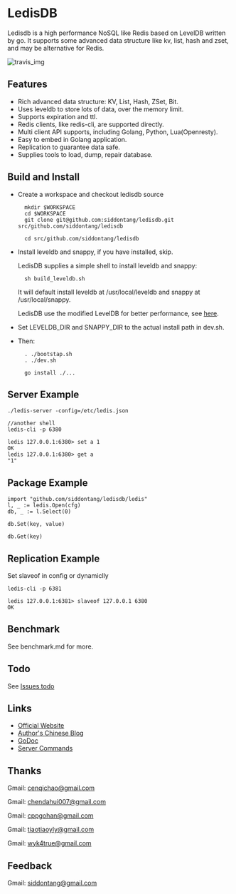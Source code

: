 # LedisDB

Ledisdb is a high performance NoSQL like Redis based on LevelDB written by go. It supports some advanced data structure like kv, list, hash and zset, and may be alternative for Redis.

![travis_img](https://api.travis-ci.org/twainy/ledisdb.svg)

## Features

+ Rich advanced data structure: KV, List, Hash, ZSet, Bit.
+ Uses leveldb to store lots of data, over the memory limit. 
+ Supports expiration and ttl.
+ Redis clients, like redis-cli, are supported directly.
+ Multi client API supports, including Golang, Python, Lua(Openresty). 
+ Easy to embed in Golang application. 
+ Replication to guarantee data safe.
+ Supplies tools to load, dump, repair database. 

## Build and Install

+ Create a workspace and checkout ledisdb source

        mkdir $WORKSPACE
        cd $WORKSPACE
        git clone git@github.com:siddontang/ledisdb.git src/github.com/siddontang/ledisdb

        cd src/github.com/siddontang/ledisdb

+ Install leveldb and snappy, if you have installed, skip.

    LedisDB supplies a simple shell to install leveldb and snappy: 

        sh build_leveldb.sh

    It will default install leveldb at /usr/local/leveldb and snappy at /usr/local/snappy.

    LedisDB use the modified LevelDB for better performance, see [here](https://github.com/siddontang/ledisdb/wiki/leveldb-source-modification).

+ Set LEVELDB_DIR and SNAPPY_DIR to the actual install path in dev.sh.

+ Then:

        . ./bootstap.sh 
        . ./dev.sh

        go install ./...

## Server Example

    ./ledis-server -config=/etc/ledis.json

    //another shell
    ledis-cli -p 6380
    
    ledis 127.0.0.1:6380> set a 1
    OK
    ledis 127.0.0.1:6380> get a
    "1"

## Package Example
    
    import "github.com/siddontang/ledisdb/ledis"
    l, _ := ledis.Open(cfg)
    db, _ := l.Select(0)

    db.Set(key, value)

    db.Get(key)


## Replication Example

Set slaveof in config or dynamiclly

    ledis-cli -p 6381 

    ledis 127.0.0.1:6381> slaveof 127.0.0.1 6380
    OK

## Benchmark

See benchmark.md for more.

## Todo

See [Issues todo](https://github.com/siddontang/ledisdb/issues?labels=todo&page=1&state=open)


## Links

+ [Official Website](http://ledisdb.com)
+ [Author's Chinese Blog](http://blog.csdn.net/siddontang/article/category/2264003)
+ [GoDoc](https://godoc.org/github.com/siddontang/ledisdb)
+ [Server Commands](https://github.com/siddontang/ledisdb/wiki/Commands)


## Thanks

Gmail: cenqichao@gmail.com

Gmail: chendahui007@gmail.com

Gmail: cppgohan@gmail.com

Gmail: tiaotiaoyly@gmail.com

Gmail: wyk4true@gmail.com


## Feedback

Gmail: siddontang@gmail.com
